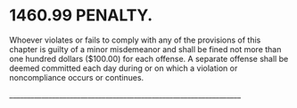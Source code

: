 1460.99 PENALTY.
================

Whoever violates or fails to comply with any of the provisions of this
chapter is guilty of a minor misdemeanor and shall be fined not more
than one hundred dollars (\$100.00) for each offense. A separate offense
shall be deemed committed each day during or on which a violation or
noncompliance occurs or continues.

\_\_\_\_\_\_\_\_\_\_\_\_\_\_\_\_\_\_\_\_\_\_\_\_\_\_\_\_\_\_\_\_\_\_\_\_\_\_\_\_\_\_\_\_\_\_\_\_\_\_\_\_\_\_\_\_\_\_\_\_\_\_\_\_\_
